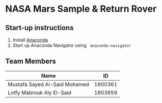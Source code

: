 # NASA Mars Sample & Return Rover
## Start-up instructions
1. Install [Anaconda](https://www.anaconda.com/)
2. Start up Anaconda Navigator using `  anaconda-navigator `


## Team Members
| Name                   |ID |
|-----|--------|
|Mustafa Sayed Al-Said Mohamed| 1900361|
|Lotfy Mabrouk Aly El-Said|1803659|
